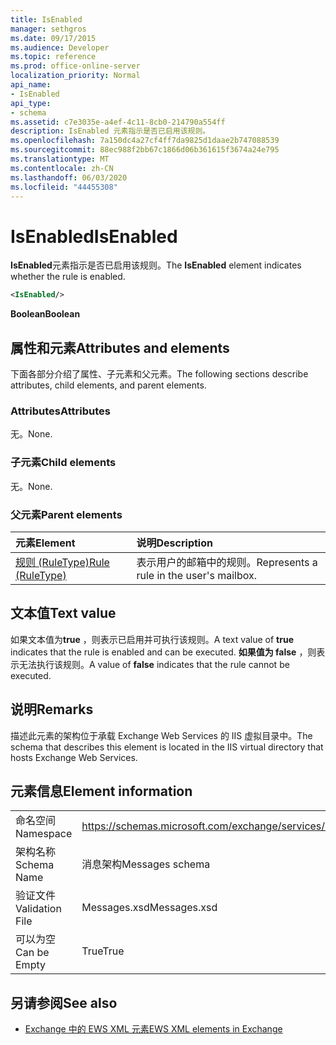 ```yaml
---
title: IsEnabled
manager: sethgros
ms.date: 09/17/2015
ms.audience: Developer
ms.topic: reference
ms.prod: office-online-server
localization_priority: Normal
api_name:
- IsEnabled
api_type:
- schema
ms.assetid: c7e3035e-a4ef-4c11-8cb0-214790a554ff
description: IsEnabled 元素指示是否已启用该规则。
ms.openlocfilehash: 7a150dc4a27cf4ff7da9825d1daae2b747088539
ms.sourcegitcommit: 88ec988f2bb67c1866d06b361615f3674a24e795
ms.translationtype: MT
ms.contentlocale: zh-CN
ms.lasthandoff: 06/03/2020
ms.locfileid: "44455308"
---
```

# <a name="isenabled"></a><span data-ttu-id="d3888-103">IsEnabled</span><span class="sxs-lookup"><span data-stu-id="d3888-103">IsEnabled</span></span>

<span data-ttu-id="d3888-104">**IsEnabled**元素指示是否已启用该规则。</span><span class="sxs-lookup"><span data-stu-id="d3888-104">The **IsEnabled** element indicates whether the rule is enabled.</span></span> 
  
```XML
<IsEnabled/>
```

 <span data-ttu-id="d3888-105">**Boolean**</span><span class="sxs-lookup"><span data-stu-id="d3888-105">**Boolean**</span></span>
## <a name="attributes-and-elements"></a><span data-ttu-id="d3888-106">属性和元素</span><span class="sxs-lookup"><span data-stu-id="d3888-106">Attributes and elements</span></span>

<span data-ttu-id="d3888-107">下面各部分介绍了属性、子元素和父元素。</span><span class="sxs-lookup"><span data-stu-id="d3888-107">The following sections describe attributes, child elements, and parent elements.</span></span>
  
### <a name="attributes"></a><span data-ttu-id="d3888-108">Attributes</span><span class="sxs-lookup"><span data-stu-id="d3888-108">Attributes</span></span>

<span data-ttu-id="d3888-109">无。</span><span class="sxs-lookup"><span data-stu-id="d3888-109">None.</span></span>
  
### <a name="child-elements"></a><span data-ttu-id="d3888-110">子元素</span><span class="sxs-lookup"><span data-stu-id="d3888-110">Child elements</span></span>

<span data-ttu-id="d3888-111">无。</span><span class="sxs-lookup"><span data-stu-id="d3888-111">None.</span></span>
  
### <a name="parent-elements"></a><span data-ttu-id="d3888-112">父元素</span><span class="sxs-lookup"><span data-stu-id="d3888-112">Parent elements</span></span>

|<span data-ttu-id="d3888-113">**元素**</span><span class="sxs-lookup"><span data-stu-id="d3888-113">**Element**</span></span>|<span data-ttu-id="d3888-114">**说明**</span><span class="sxs-lookup"><span data-stu-id="d3888-114">**Description**</span></span>|
|:-----|:-----|
|[<span data-ttu-id="d3888-115">规则 (RuleType)</span><span class="sxs-lookup"><span data-stu-id="d3888-115">Rule (RuleType)</span></span>](rule-ruletype.md) <br/> |<span data-ttu-id="d3888-116">表示用户的邮箱中的规则。</span><span class="sxs-lookup"><span data-stu-id="d3888-116">Represents a rule in the user's mailbox.</span></span>  <br/> |
   
## <a name="text-value"></a><span data-ttu-id="d3888-117">文本值</span><span class="sxs-lookup"><span data-stu-id="d3888-117">Text value</span></span>

<span data-ttu-id="d3888-118">如果文本值为**true** ，则表示已启用并可执行该规则。</span><span class="sxs-lookup"><span data-stu-id="d3888-118">A text value of **true** indicates that the rule is enabled and can be executed.</span></span> <span data-ttu-id="d3888-119">**如果值为 false** ，则表示无法执行该规则。</span><span class="sxs-lookup"><span data-stu-id="d3888-119">A value of **false** indicates that the rule cannot be executed.</span></span> 
  
## <a name="remarks"></a><span data-ttu-id="d3888-120">说明</span><span class="sxs-lookup"><span data-stu-id="d3888-120">Remarks</span></span>

<span data-ttu-id="d3888-121">描述此元素的架构位于承载 Exchange Web Services 的 IIS 虚拟目录中。</span><span class="sxs-lookup"><span data-stu-id="d3888-121">The schema that describes this element is located in the IIS virtual directory that hosts Exchange Web Services.</span></span>
  
## <a name="element-information"></a><span data-ttu-id="d3888-122">元素信息</span><span class="sxs-lookup"><span data-stu-id="d3888-122">Element information</span></span>

|||
|:-----|:-----|
|<span data-ttu-id="d3888-123">命名空间</span><span class="sxs-lookup"><span data-stu-id="d3888-123">Namespace</span></span>  <br/> |https://schemas.microsoft.com/exchange/services/2006/messages  <br/> |
|<span data-ttu-id="d3888-124">架构名称</span><span class="sxs-lookup"><span data-stu-id="d3888-124">Schema Name</span></span>  <br/> |<span data-ttu-id="d3888-125">消息架构</span><span class="sxs-lookup"><span data-stu-id="d3888-125">Messages schema</span></span>  <br/> |
|<span data-ttu-id="d3888-126">验证文件</span><span class="sxs-lookup"><span data-stu-id="d3888-126">Validation File</span></span>  <br/> |<span data-ttu-id="d3888-127">Messages.xsd</span><span class="sxs-lookup"><span data-stu-id="d3888-127">Messages.xsd</span></span>  <br/> |
|<span data-ttu-id="d3888-128">可以为空</span><span class="sxs-lookup"><span data-stu-id="d3888-128">Can be Empty</span></span>  <br/> |<span data-ttu-id="d3888-129">True</span><span class="sxs-lookup"><span data-stu-id="d3888-129">True</span></span>  <br/> |
   
## <a name="see-also"></a><span data-ttu-id="d3888-130">另请参阅</span><span class="sxs-lookup"><span data-stu-id="d3888-130">See also</span></span>



- [<span data-ttu-id="d3888-131">Exchange 中的 EWS XML 元素</span><span class="sxs-lookup"><span data-stu-id="d3888-131">EWS XML elements in Exchange</span></span>](ews-xml-elements-in-exchange.md)


